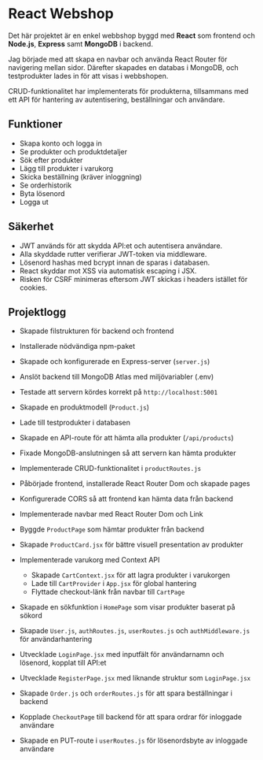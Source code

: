# React Webshop

Det här projektet är en enkel webbshop byggd med **React** som frontend och **Node.js**, **Express** samt **MongoDB** i backend.

Jag började med att skapa en navbar och använda React Router för navigering mellan sidor. Därefter skapades en databas i MongoDB, och testprodukter lades in för att visas i webbshopen.

CRUD-funktionalitet har implementerats för produkterna, tillsammans med ett API för hantering av autentisering, beställningar och användare.

## Funktioner

- Skapa konto och logga in
- Se produkter och produktdetaljer
- Sök efter produkter
- Lägg till produkter i varukorg
- Skicka beställning (kräver inloggning)
- Se orderhistorik
- Byta lösenord
- Logga ut

## Säkerhet

- JWT används för att skydda API:et och autentisera användare.  
- Alla skyddade rutter verifierar JWT-token via middleware.  
- Lösenord hashas med bcrypt innan de sparas i databasen.  
- React skyddar mot XSS via automatisk escaping i JSX.  
- Risken för CSRF minimeras eftersom JWT skickas i headers istället för cookies.

## Projektlogg

- Skapade filstrukturen för backend och frontend
- Installerade nödvändiga npm-paket
- Skapade och konfigurerade en Express-server (`server.js`)
- Anslöt backend till MongoDB Atlas med miljövariabler (.env)
- Testade att servern kördes korrekt på `http://localhost:5001`
- Skapade en produktmodell (`Product.js`)
- Lade till testprodukter i databasen
- Skapade en API-route för att hämta alla produkter (`/api/products`)
- Fixade MongoDB-anslutningen så att servern kan hämta produkter
- Implementerade CRUD-funktionalitet i `productRoutes.js`

- Påbörjade frontend, installerade React Router Dom och skapade pages
- Konfigurerade CORS så att frontend kan hämta data från backend

- Implementerade navbar med React Router Dom och Link
- Byggde `ProductPage` som hämtar produkter från backend
- Skapade `ProductCard.jsx` för bättre visuell presentation av produkter

- Implementerade varukorg med Context API
  - Skapade `CartContext.jsx` för att lagra produkter i varukorgen
  - Lade till `CartProvider` i `App.jsx` för global hantering
  - Flyttade checkout-länk från navbar till `CartPage`

- Skapade en sökfunktion i `HomePage` som visar produkter baserat på sökord

- Skapade `User.js`, `authRoutes.js`, `userRoutes.js` och `authMiddleware.js` för användarhantering

- Utvecklade `LoginPage.jsx` med inputfält för användarnamn och lösenord, kopplat till API:et
- Utvecklade `RegisterPage.jsx` med liknande struktur som `LoginPage.jsx`

- Skapade `Order.js` och `orderRoutes.js` för att spara beställningar i backend
- Kopplade `CheckoutPage` till backend för att spara ordrar för inloggade användare

- Skapade en PUT-route i `userRoutes.js` för lösenordsbyte av inloggade användare
